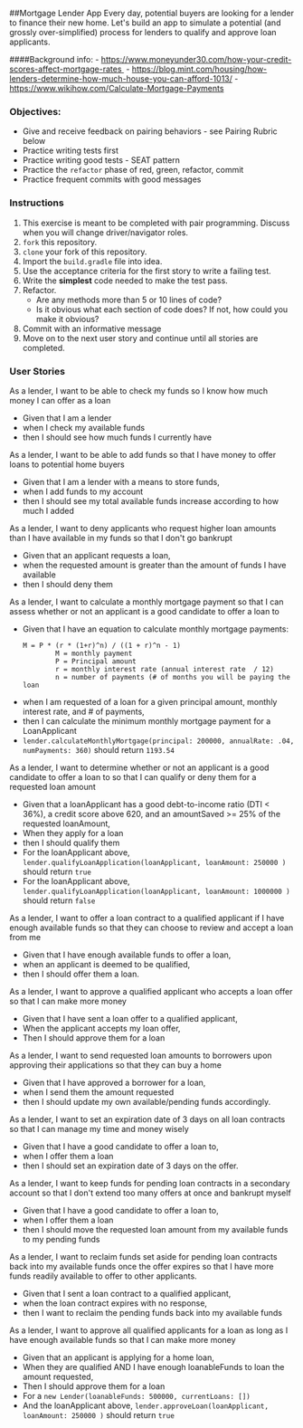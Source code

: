 ##Mortgage Lender App
Every day, potential buyers are looking for a lender to finance their new home.
Let's build an app to simulate a potential (and grossly  over-simplified) process for lenders to qualify and approve loan applicants.

####Background info:
	- https://www.moneyunder30.com/how-your-credit-scores-affect-mortgage-rates 	- https://blog.mint.com/housing/how-lenders-determine-how-much-house-you-can-afford-1013/
	- https://www.wikihow.com/Calculate-Mortgage-Payments

### Objectives:

- Give and receive feedback on pairing behaviors - see Pairing Rubric below
- Practice writing tests first
- Practice writing good tests - SEAT pattern
- Practice the `refactor` phase of red, green, refactor, commit
- Practice frequent commits with good messages

### Instructions

1. This exercise is meant to be completed with pair programming.  Discuss when you will change driver/navigator roles.
1. `fork` this repository.
1. `clone` your fork of this repository.
1. Import the `build.gradle` file into idea.
1. Use the acceptance criteria for the first story to write a failing test.
1. Write the **simplest** code needed to make the test pass. 
1. Refactor. 
    - Are any methods more than 5 or 10 lines of code?
    - Is it obvious what each section of code does? If not, how could you make it obvious?
1. Commit with an informative message
1. Move on to the next user story and continue until all stories are completed.


### User Stories

As a lender, I want to be able to check my funds so I know how much money I can offer as a loan
- Given that I am a lender
- when I check my available funds
- then I should see how much funds I currently have

As a lender, I want to be able to add funds so that I have money to offer loans to potential home buyers
- Given that I am a lender with a means to store funds,
- when I add funds to my account
- then I should see my total available funds increase according to how much I added


As a lender, I want to deny applicants who request higher loan amounts than I have available in my funds so that I don't go bankrupt
- Given that an applicant requests a loan,
- when the requested amount is greater than the amount of funds I have available
- then I should deny them


As a lender, I want to calculate a monthly mortgage payment so that I can assess whether or not an applicant is a good candidate to offer a loan to
- Given that I have an equation to calculate monthly mortgage payments:
	``` 			
	M = P * (r * (1+r)^n) / ((1 + r)^n - 1)
			M = monthly payment
			P = Principal amount
			r = monthly interest rate (annual interest rate  / 12)
			n = number of payments (# of months you will be paying the loan
- when I am requested of a loan for a given principal amount, monthly interest rate, and # of payments,
- then I can calculate the minimum monthly mortgage payment for a LoanApplicant
- `lender.calculateMonthlyMortgage(principal: 200000, annualRate: .04, numPayments: 360)` should return `1193.54`


As a lender, I want to determine whether or not an applicant is a good candidate to offer a loan to so that I can qualify or deny them for a requested loan amount
- Given that a loanApplicant has a good debt-to-income ratio (DTI < 36%), a credit score above 620, and an amountSaved >= 25% of the requested loanAmount,
- When they apply for a loan
- then I should qualify them
- For the loanApplicant above, `lender.qualifyLoanApplication(loanApplicant, loanAmount: 250000 )` should return `true`
- For the loanApplicant above, `lender.qualifyLoanApplication(loanApplicant, loanAmount: 1000000 )` should return `false`


As a lender, I want to offer a loan contract to a qualified applicant if I have enough available funds so that they can choose to review and accept a loan from me
- Given that I have enough available funds to offer a loan,
- when an applicant is deemed to be qualified,
- then I should offer them a loan.


As a lender, I want to approve a qualified applicant who accepts a loan offer so that I can make more money
- Given that I have sent a loan offer to a qualified applicant,
- When the applicant accepts my loan offer,
- Then I should approve them for a loan


As a lender, I want to send requested loan amounts to borrowers upon approving their applications so that they can buy a home
- Given that I have approved a borrower for a loan,
- when I send them the amount requested
- then I should update my own available/pending funds accordingly.


As a lender, I want to set an expiration date of 3 days on all loan contracts so that I can manage my time and money wisely
- Given that I have a good candidate to offer a loan to,
- when I offer them a loan
- then I should set an expiration date of 3 days on the offer.


As a lender, I want to keep funds for pending loan contracts in a secondary account so that I don't extend too many offers at once and bankrupt myself
- Given that I have a good candidate to offer a loan to,
- when I offer them a loan
- then I should move the requested loan amount from my available funds to my pending funds


As a lender, I want to reclaim funds set aside for pending loan contracts back into my available funds once the offer expires so that I have more funds readily available to offer to other applicants.
- Given that I sent a loan contract to a qualified applicant,
- when the loan contract expires with no response,
- then I want to reclaim the pending funds back into my available funds


As a lender, I want to approve all qualified applicants for a loan as long as I have enough available funds so that I can make more money
- Given that an applicant is applying for a home loan,
- When they are qualified AND I have enough loanableFunds to loan the amount requested,
- Then I should approve them for a loan
- For a `new Lender(loanableFunds: 500000, currentLoans: [])`
- And the loanApplicant above, `lender.approveLoan(loanApplicant, loanAmount: 250000 )` should return `true`